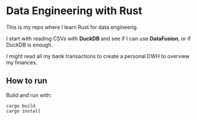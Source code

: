 # Data Engineering with Rust

This is my repo where I learn Rust for data engineerig.

I start with reading CSVs with **DuckDB** and see if I can use **DataFusion**, or if DuckDB is enough.

I might read all my bank transactions to create a personal DWH to overview my finances.


## How to run

Build and run with:
```
cargo build
cargo install
```

